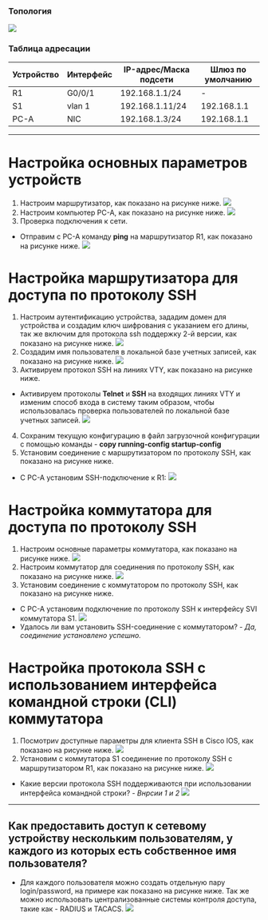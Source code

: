 ### Топология
![](https://github.com/devops-user/otus/blob/main/homeworks/homework_12/images/topology.png)

### Таблица адресации
| Устройство | Интерфейс | IP-адрес/Маска подсети | Шлюз по умолчанию |
--- | --- | --- | --- |
| R1 | G0/0/1 | 192.168.1.1/24 | - |
| S1 | vlan 1 | 192.168.1.11/24 | 192.168.1.1 |
| PC-A | NIC | 192.168.1.3/24 | 192.168.1.1 |
_________________________________________________________________________________
# Настройка основных параметров устройств
1. Настроим маршрутизатор, как показано на рисунке ниже.
![](https://github.com/devops-user/otus/blob/main/homeworks/homework_12/images/R1_cfg.png)
2. Настроим компьютер PC-A, как показано на рисунке ниже.
![](https://github.com/devops-user/otus/blob/main/homeworks/homework_12/images/PC-A_cfg.png)
3. Проверка подключения к сети.
  * Отправим с PC-A команду **ping** на маршрутизатор R1, как показано на рисунке ниже.
![](https://github.com/devops-user/otus/blob/main/homeworks/homework_12/images/ping.png)

# Настройка маршрутизатора для доступа по протоколу SSH
1. Настроим аутентификацию устройства, зададим домен для устройства и создадим ключ шифрования с указанием его длины, так же включим для протокола ssh поддержку 2-й версии, как показано на рисунке ниже.
![](https://github.com/devops-user/otus/blob/main/homeworks/homework_12/images/R1_key.png)
2. Создадим имя пользователя в локальной базе учетных записей, как показано на рисунке ниже.
![](https://github.com/devops-user/otus/blob/main/homeworks/homework_12/images/R1_login.png)
3. Активируем протокол SSH на линиях VTY, как показано на рисунке ниже.
  * Активируем протоколы **Telnet** и **SSH** на входящих линиях VTY и изменим способ входа в систему таким образом, чтобы использовалась проверка пользователей по локальной базе учетных записей.
![](https://github.com/devops-user/otus/blob/main/homeworks/homework_12/images/R1_vty.png)
4. Сохраним текущую конфигурацию в файл загрузочной конфигурации с помощью команды - **copy running-config startup-config**
5. Установим соединение с маршрутизатором по протоколу SSH, как показано на рисунке ниже.
  * С PC-A установим SSH-подключение к R1:
![](https://github.com/devops-user/otus/blob/main/homeworks/homework_12/images/PC-A_ssh.png)

# Настройка коммутатора для доступа по протоколу SSH
1. Настроим основные параметры коммутатора, как показано на рисунке ниже.
![](https://github.com/devops-user/otus/blob/main/homeworks/homework_12/images/S1_cfg.png)
2. Настроим коммутатор для соединения по протоколу SSH, как показано на рисунке ниже.
![](https://github.com/devops-user/otus/blob/main/homeworks/homework_12/images/S1_ssh.png)
3. Установим соединение с коммутатором по протоколу SSH, как показано на рисунке ниже.
  * С PC-A установим подключение по протоколу SSH к интерфейсу SVI коммутатора S1.
![](https://github.com/devops-user/otus/blob/main/homeworks/homework_12/images/S1_connect.png)
  * Удалось ли вам установить SSH-соединение с коммутатором? - *Да, соединение установлено успешно.*

# Настройка протокола SSH с использованием интерфейса командной строки (CLI) коммутатора
1. Посмотриv доступные параметры для клиента SSH в Cisco IOS, как показано на рисунке ниже.
![](https://github.com/devops-user/otus/blob/main/homeworks/homework_12/images/S1_ssh_view.png)
2. Установим с коммутатора S1 соединение по протоколу SSH с маршрутизатором R1, как показано на рисунке ниже.
![](https://github.com/devops-user/otus/blob/main/homeworks/homework_12/images/S1_ssh_R1.png)
  * Какие версии протокола SSH поддерживаются при использовании интерфейса командной строки? - *Внрсии 1 и 2*
![](https://github.com/devops-user/otus/blob/main/homeworks/homework_12/images/S1_ssh_version.png)
__________________________________________________________________________________________________
## Как предоставить доступ к сетевому устройству нескольким пользователям, у каждого из которых есть собственное имя пользователя?
  * Для каждого пользователя можно создать отдельную пару login/password, на примере как показано на рисунке ниже. Так же можно использовать централизованные системы контроля доступа, такие как - RADIUS и TACACS.
![](https://github.com/devops-user/otus/blob/main/homeworks/homework_12/images/users.png)
